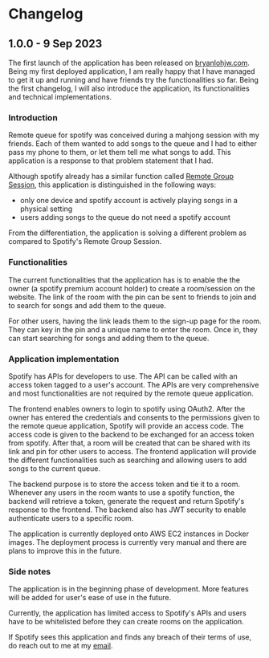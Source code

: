 # Changelog

## 1.0.0 - 9 Sep 2023

The first launch of the application has been released on [bryanlohjw.com](http://bryanlohjw.com). Being my first deployed application, I am really happy that I have managed to get it up and running and have friends try the functionalities so far. Being the first changelog, I will also introduce the application, its functionalities and technical implementations.

### Introduction

Remote queue for spotify was conceived during a mahjong session with my friends. Each of them wanted to add songs to the queue and I had to either pass my phone to them, or let them tell me what songs to add. This application is a response to that problem statement that I had.

Although spotify already has a similar function called [Remote Group Session](https://support.spotify.com/us/article/remote-group-session/), this application is distinguished in the following ways:

-   only one device and spotify account is actively playing songs in a physical setting
-   users adding songs to the queue do not need a spotify account

From the differentiation, the application is solving a different problem as compared to Spotify's Remote Group Session.

### Functionalities

The current functionalities that the application has is to enable the the owner (a spotify premium account holder) to create a room/session on the website. The link of the room with the pin can be sent to friends to join and to search for songs and add them to the queue.

For other users, having the link leads them to the sign-up page for the room. They can key in the pin and a unique name to enter the room. Once in, they can start searching for songs and adding them to the queue.

### Application implementation

Spotify has APIs for developers to use. The API can be called with an access token tagged to a user's account. The APIs are very comprehensive and most functionalities are not required by the remote queue application.

The frontend enables owners to login to spotify using OAuth2. After the owner has entered the credentials and consents to the permissions given to the remote queue application, Spotify will provide an access code. The access code is given to the backend to be exchanged for an access token from spotify. After that, a room will be created that can be shared with its link and pin for other users to access. The frontend application will provide the different functionalities such as searching and allowing users to add songs to the current queue.

The backend purpose is to store the access token and tie it to a room. Whenever any users in the room wants to use a spotify function, the backend will retrieve a token, generate the request and return Spotify's response to the frontend. The backend also has JWT security to enable authenticate users to a specific room.

The application is currently deployed onto AWS EC2 instances in Docker images. The deployment process is currently very manual and there are plans to improve this in the future.

### Side notes

The application is in the beginning phase of development. More features will be added for user's ease of use in the future.

Currently, the application has limited access to Spotify's APIs and users have to be whitelisted before they can create rooms on the application.

If Spotify sees this application and finds any breach of their terms of use, do reach out to me at my [email](bryanlohjw97@gmail.com).
